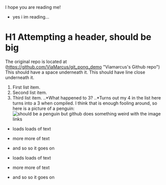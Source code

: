 I hope you are reading me!
- yes i im reading...
# H1 Attempting a header, should be big
The original repo is located at (https://github.com/ViaMarcus/git_pong_demo "Viamarcus's Github repo")
This should have a space underneath it.
This should have line close underneath it.  
1. First list item.
2. Second list item.
4. Third list item.
..*What happened to 3?
..*Turns out my 4 in the list here turns into a 3 when compiled.
I think that is enough fooling around, so here is a picture of a penguin:
![should be a penguin but github does something weird with the image links](https://upload.wikimedia.org/wikipedia/commons/1/1d/Penguin_in_Antarctica_jumping_out_of_the_water.jpg)

- loads loads of text
- more more of text
- and so so it goes on

- loads loads of text
- more more of text
- and so so it goes on
